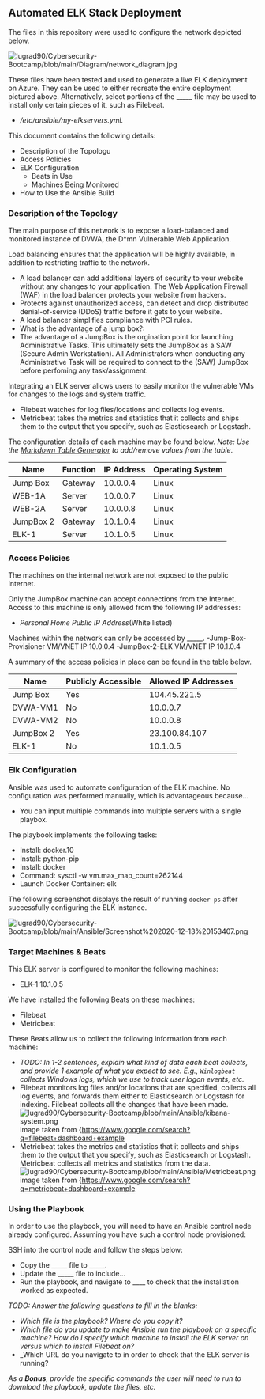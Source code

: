 ## Automated ELK Stack Deployment

The files in this repository were used to configure the network depicted below.

![lugrad90/Cybersecurity-Bootcamp/blob/main/Diagram/network_diagram.jpg](https://github.com/lugrad90/Cybersecurity-Bootcamp/blob/main/Diagram/network_diagram.jpg)


These files have been tested and used to generate a live ELK deployment on Azure. They can be used to either recreate the entire deployment pictured above. Alternatively, select portions of the _____ file may be used to install only certain pieces of it, such as Filebeat.

  - _/etc/ansible/my-elkservers.yml._

This document contains the following details:
- Description of the Topologu
- Access Policies
- ELK Configuration
  - Beats in Use
  - Machines Being Monitored
- How to Use the Ansible Build


### Description of the Topology

The main purpose of this network is to expose a load-balanced and monitored instance of DVWA, the D*mn Vulnerable Web Application.

Load balancing ensures that the application will be highly available, in addition to restricting traffic to the network.
- A load balancer can add additional layers of security to your website without any changes to your application. The Web Application Firewall (WAF) in the load balancer protects your website from hackers.  
- Protects against unauthorized access, can detect and drop distributed denial-of-service (DDoS) traffic before it gets to your website.
- A load balancer simplifies compliance with PCI rules.
- What is the advantage of a jump box?:
- The advantage of a JumpBox is the orgination point for launching Administrative Tasks. This ultimately sets the JumpBox as a SAW (Secure Admin Workstation).
All Administrators when conducting any Administrative Task will be required to connect to the (SAW) JumpBox before perfoming any task/assignment.

Integrating an ELK server allows users to easily monitor the vulnerable VMs for changes to the logs and system traffic.
- Filebeat watches for log files/locations and collects log events.
- Metricbeat takes the metrics and statistics that it collects and ships them to the output that you specify, such as Elasticsearch or Logstash.

The configuration details of each machine may be found below.
_Note: Use the [Markdown Table Generator](http://www.tablesgenerator.com/markdown_tables) to add/remove values from the table_.

| Name     | Function | IP Address | Operating System |
|----------|----------|------------|------------------|
| Jump Box | Gateway  | 10.0.0.4   | Linux            |
| WEB-1A   | Server   | 10.0.0.7   | Linux            |
| WEB-2A   | Server   | 10.0.0.8   | Linux            |
| JumpBox 2| Gateway  | 10.1.0.4   | Linux            |  
| ELK-1    | Server   | 10.1.0.5   | Linux            |

### Access Policies

The machines on the internal network are not exposed to the public Internet. 

Only the JumpBox machine can accept connections from the Internet. Access to this machine is only allowed from the following IP addresses:
- _Personal Home Public IP Address_(White listed)

Machines within the network can only be accessed by _____.
-Jump-Box-Provisioner VM/VNET IP 10.0.0.4
-JumpBox-2-ELK VM/VNET IP 10.1.0.4

A summary of the access policies in place can be found in the table below.

| Name     | Publicly Accessible | Allowed IP Addresses |
|----------|---------------------|----------------------|
| Jump Box | Yes                 | 104.45.221.5         |
| DVWA-VM1 | No                  | 10.0.0.7             |
| DVWA-VM2 | No                  | 10.0.0.8             |
| JumpBox 2| Yes                 | 23.100.84.107        |
| ELK-1    | No                  | 10.1.0.5             |

### Elk Configuration

Ansible was used to automate configuration of the ELK machine. No configuration was performed manually, which is advantageous because...
- You can input multiple commands into multiple servers with a single playbox.

The playbook implements the following tasks:
- Install: docker.10
- Install: python-pip
- Install: docker
- Command: sysctl -w vm.max_map_count=262144
- Launch Docker Container: elk

The following screenshot displays the result of running `docker ps` after successfully configuring the ELK instance.

![lugrad90/Cybersecurity-Bootcamp/blob/main/Ansible/Screenshot%202020-12-13%20153407.png](https://github.com/lugrad90/Cybersecurity-Bootcamp/blob/main/Ansible/Screenshot%202020-12-13%20153407.png)

### Target Machines & Beats
This ELK server is configured to monitor the following machines:
- ELK-1 10.1.0.5

We have installed the following Beats on these machines:
- Filebeat
- Metricbeat

These Beats allow us to collect the following information from each machine:
- _TODO: In 1-2 sentences, explain what kind of data each beat collects, and provide 1 example of what you expect to see. E.g., `Winlogbeat` collects Windows logs, which we use to track user logon events, etc._
- Filebeat monitors log files and/or locations that are specified, collects all log events, and forwards them either to Elasticsearch or Logstash for indexing.
Filebeat collects all the changes that have been made.
![lugrad90/Cybersecurity-Bootcamp/blob/main/Ansible/kibana-system.png](https://github.com/lugrad90/Cybersecurity-Bootcamp/blob/main/Ansible/kibana-system.png) 
image taken from {https://www.google.com/search?q=filebeat+dashboard+example
- Metricbeat takes the metrics and statistics that it collects and ships them to the output that you specify, such as Elasticsearch or Logstash.
Metricbeat collects all metrics and statistics from the data.
![lugrad90/Cybersecurity-Bootcamp/blob/main/Ansible/Metricbeat.png](https://github.com/lugrad90/Cybersecurity-Bootcamp/blob/main/Ansible/Metricbeat.png)
image taken from {https://www.google.com/search?q=metricbeat+dashboard+example

### Using the Playbook
In order to use the playbook, you will need to have an Ansible control node already configured. Assuming you have such a control node provisioned: 

SSH into the control node and follow the steps below:
- Copy the _____ file to _____.
- Update the _____ file to include...
- Run the playbook, and navigate to ____ to check that the installation worked as expected.

_TODO: Answer the following questions to fill in the blanks:_
- _Which file is the playbook? Where do you copy it?_
- _Which file do you update to make Ansible run the playbook on a specific machine? How do I specify which machine to install the ELK server on versus which to install Filebeat on?_
- _Which URL do you navigate to in order to check that the ELK server is running?

_As a **Bonus**, provide the specific commands the user will need to run to download the playbook, update the files, etc._

